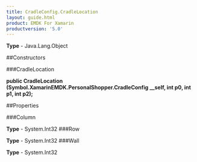 ```yaml
---
title: CradleConfig.CradleLocation
layout: guide.html
product: EMDK For Xamarin 
productversion: '5.0' 
---
```



**Type** - Java.Lang.Object

##Constructors

###CradleLocation

**public CradleLocation (Symbol.XamarinEMDK.PersonalShopper.CradleConfig __self, int p0, int p1, int p2);**



##Properties

###Column


**Type** - System.Int32
###Row


**Type** - System.Int32
###Wall


**Type** - System.Int32
